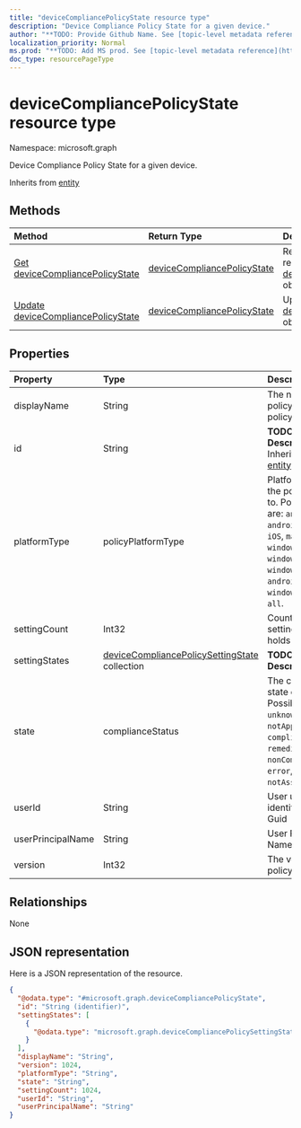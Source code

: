 ```yaml
---
title: "deviceCompliancePolicyState resource type"
description: "Device Compliance Policy State for a given device."
author: "**TODO: Provide Github Name. See [topic-level metadata reference](https://msgo.azurewebsites.net/add/document/guidelines/metadata.html#topic-level-metadata)**"
localization_priority: Normal
ms.prod: "**TODO: Add MS prod. See [topic-level metadata reference](https://msgo.azurewebsites.net/add/document/guidelines/metadata.html#topic-level-metadata)**"
doc_type: resourcePageType
---
```


# deviceCompliancePolicyState resource type


Namespace: microsoft.graph

Device Compliance Policy State for a given device.


Inherits from [entity](../resources/entity.md)

## Methods
|Method|Return Type|Description|
|:---|:---|:---|
|[Get deviceCompliancePolicyState](../api/devicecompliancepolicystate-get.md)|[deviceCompliancePolicyState](../resources/devicecompliancepolicystate.md)|Read the properties and relationships of a [deviceCompliancePolicyState](../resources/devicecompliancepolicystate.md) object.|
|[Update deviceCompliancePolicyState](../api/devicecompliancepolicystate-update.md)|[deviceCompliancePolicyState](../resources/devicecompliancepolicystate.md)|Update the properties of a [deviceCompliancePolicyState](../resources/devicecompliancepolicystate.md) object.|

## Properties
|Property|Type|Description|
|:---|:---|:---|
|displayName|String|The name of the policy for this policyBase|
|id|String|**TODO: Add Description** Inherited from [entity](../resources/entity.md)|
|platformType|policyPlatformType|Platform type that the policy applies to. Possible values are: `android`, `androidForWork`, `iOS`, `macOS`, `windowsPhone81`, `windows81AndLater`, `windows10AndLater`, `androidWorkProfile`, `windows10XProfile`, `all`.|
|settingCount|Int32|Count of how many setting a policy holds|
|settingStates|[deviceCompliancePolicySettingState](../resources/devicecompliancepolicysettingstate.md) collection|**TODO: Add Description**|
|state|complianceStatus|The compliance state of the policy. Possible values are: `unknown`, `notApplicable`, `compliant`, `remediated`, `nonCompliant`, `error`, `conflict`, `notAssigned`.|
|userId|String|User unique identifier, must be Guid|
|userPrincipalName|String|User Principal Name|
|version|Int32|The version of the policy|

## Relationships
None

## JSON representation
Here is a JSON representation of the resource.
<!-- {
  "blockType": "resource",
  "keyProperty": "id",
  "@odata.type": "microsoft.graph.deviceCompliancePolicyState",
  "baseType": "microsoft.graph.entity",
  "openType": false
}
-->
``` json
{
  "@odata.type": "#microsoft.graph.deviceCompliancePolicyState",
  "id": "String (identifier)",
  "settingStates": [
    {
      "@odata.type": "microsoft.graph.deviceCompliancePolicySettingState"
    }
  ],
  "displayName": "String",
  "version": 1024,
  "platformType": "String",
  "state": "String",
  "settingCount": 1024,
  "userId": "String",
  "userPrincipalName": "String"
}
```

